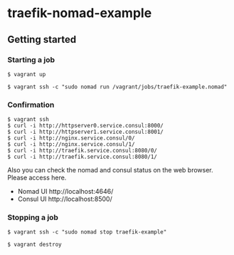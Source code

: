 # traefik-nomad-example

## Getting started

### Starting a job

```console
$ vagrant up

$ vagrant ssh -c "sudo nomad run /vagrant/jobs/traefik-example.nomad"
```

### Confirmation

```console
$ vagrant ssh
$ curl -i http://httpserver0.service.consul:8000/
$ curl -i http://httpserver1.service.consul:8001/
$ curl -i http://nginx.service.consul/0/
$ curl -i http://nginx.service.consul/1/
$ curl -i http://traefik.service.consul:8080/0/
$ curl -i http://traefik.service.consul:8080/1/
```

Also you can check the nomad and consul status on the web browser. Please access here.

- Nomad UI http://localhost:4646/
- Consul UI http://localhost:8500/

### Stopping a job

```console
$ vagrant ssh -c "sudo nomad stop traefik-example"

$ vagrant destroy
```
